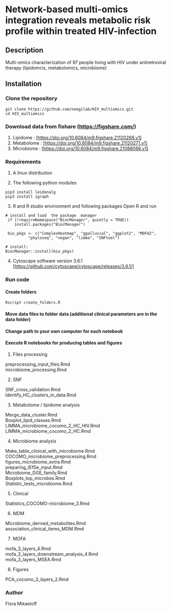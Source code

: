 # Network-based multi-omics integration reveals metabolic risk profile within treated HIV-infection 

## Description
Multi-omics characterization of 97 people living with HIV under antiretroviral therapy (lipidomcis, metabolomics, microbiome)

## Installation

### Clone the repository
```
git clone https://github.com/neogilab/HIV_multiomics.git
cd HIV_multiomics
```
### Download data from fishare (https://figshare.com/)
1. Lipidome : [https://doi.org/10.6084/m9.figshare.21120268.v1]
2. Metabolome : [https://doi.org/10.6084/m9.figshare.21120271.v1]
3. Microbiome : [https://doi.org/10.6084/m9.figshare.21088066.v1]

### Requirements

1. A linux distribution

2. The following python modules
```
pip3 install leidenalg
pip3 install igraph
```

3. R and R studio environment and following packages
Open R and run
```
# install and load  the package  manager
 if (!requireNamespace("BiocManager", quietly = TRUE))
    install.packages("BiocManager")
    
 bio_pkgs <- c("ComplexHeatmap", "ggalluvial", "ggplot2", "MOFA2", 
          "phyloseq", "vegan", "limma", "SNFtool")

# install:
BiocManager::install(bio_pkgs)
```

4. Cytoscape software version 3.6.1
[https://github.com/cytoscape/cytoscape/releases/3.6.1/]

### Run code

#### Create folders
```
Rscript create_folders.R
```

####  Move data files to folder data (additional clinical parameters are in the data folder)
####  Change path to your own computer for each notebook
####  Execute R notebooks for producing tables and figures

1) Files processing

preprocessing_input_files.Rmd \
microbiome_processing.Rmd


2) SNF

SNF_cross_validation.Rmd \
Identify_HC_clusters_in_data.Rmd


3) Metabolome / lipidome analysis

Merge_data_cluster.Rmd \
Boxplot_lipid_classes.Rmd \
LIMMA_microbiome_cocomo_2_HC_HIV.Rmd \
LIMMA_microbiome_cocomo_2_HC.Rmd


4) Microbiome analysis

Make_table_clinical_with_microbiome.Rmd \
COCOMO_microbiome_preprocessing.Rmd \
figures_microbiome_extra.Rmd \
preparing_lEfSe_input.Rmd \
Microbiome_DGE_family.Rmd \
Boxplots_top_microbes.Rmd \
Statistic_tests_microbiome.Rmd


5) Clinical 

Statistics_COCOMO-microbiome_3.Rmd

6) MDM

Microbiome_derived_metabolites.Rmd \
association_clinical_items_MDM.Rmd


7) MOFA

mofa_3_layers_4.Rmd \
mofa_3_layers_downstream_analysis_4.Rmd \
mofa_3_layers_MSEA.Rmd

8) Figures

PCA_cocomo_3_layers_2.Rmd

### Author

Flora Mikaeloff
